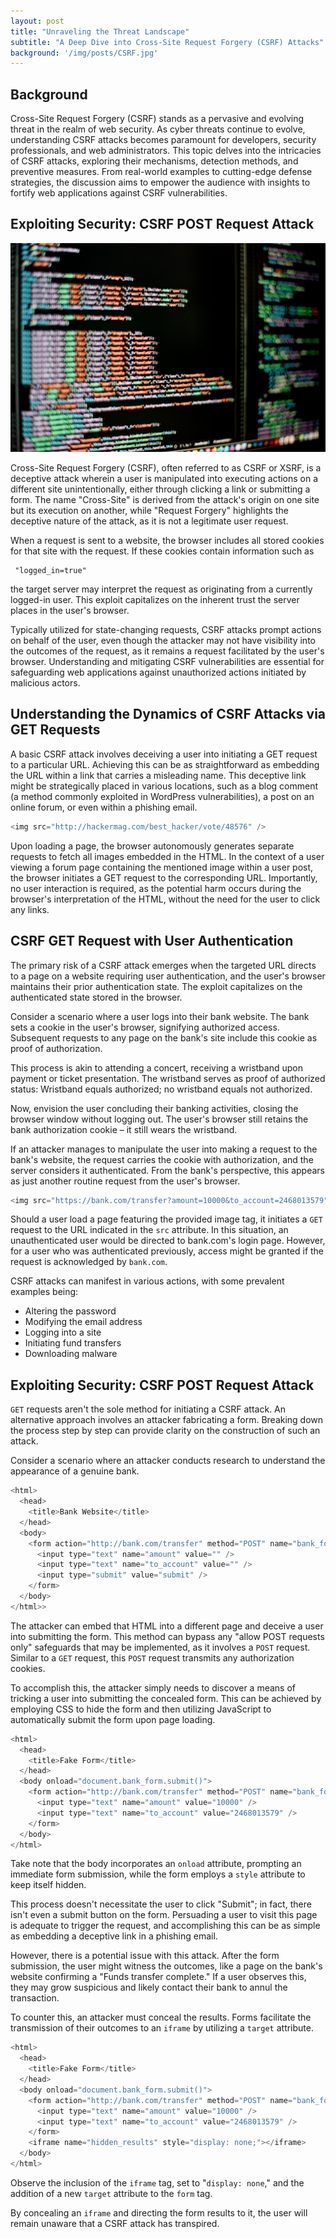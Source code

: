 ```yaml
---
layout: post
title: "Unraveling the Threat Landscape"
subtitle: "A Deep Dive into Cross-Site Request Forgery (CSRF) Attacks"
background: '/img/posts/CSRF.jpg'
---
```


## Background

Cross-Site Request Forgery (CSRF) stands as a pervasive and evolving threat in the realm of web security. As cyber threats continue to evolve, understanding CSRF attacks becomes paramount for developers, security professionals, and web administrators. This topic delves into the intricacies of CSRF attacks, exploring their mechanisms, detection methods, and preventive measures. From real-world examples to cutting-edge defense strategies, the discussion aims to empower the audience with insights to fortify web applications against CSRF vulnerabilities.

## Exploiting Security: CSRF POST Request Attack


![IMDb page](/img/posts/Src.jpg)

Cross-Site Request Forgery (CSRF), often referred to as CSRF or XSRF, is a deceptive attack wherein a user is manipulated into executing actions on a different site unintentionally, either through clicking a link or submitting a form. The name "Cross-Site" is derived from the attack's origin on one site but its execution on another, while "Request Forgery" highlights the deceptive nature of the attack, as it is not a legitimate user request.

When a request is sent to a website, the browser includes all stored cookies for that site with the request. If these cookies contain information such as
```
 "logged_in=true"
 ```
  the target server may interpret the request as originating from a currently logged-in user. This exploit capitalizes on the inherent trust the server places in the user's browser.

  Typically utilized for state-changing requests, CSRF attacks prompt actions on behalf of the user, even though the attacker may not have visibility into the outcomes of the request, as it remains a request facilitated by the user's browser. Understanding and mitigating CSRF vulnerabilities are essential for safeguarding web applications against unauthorized actions initiated by malicious actors.

## Understanding the Dynamics of CSRF Attacks via GET Requests

  A basic CSRF attack involves deceiving a user into initiating a GET request to a particular URL. Achieving this can be as straightforward as embedding the URL within a link that carries a misleading name. This deceptive link might be strategically placed in various locations, such as a blog comment (a method commonly exploited in WordPress vulnerabilities), a post on an online forum, or even within a phishing email.

  ```java
  <img src="http://hackermag.com/best_hacker/vote/48576" />
  ```

  Upon loading a page, the browser autonomously generates separate requests to fetch all images embedded in the HTML. In the context of a user viewing a forum page containing the mentioned image within a user post, the browser initiates a GET request to the corresponding URL. Importantly, no user interaction is required, as the potential harm occurs during the browser's interpretation of the HTML, without the need for the user to click any links.

## CSRF GET Request with User Authentication

The primary risk of a CSRF attack emerges when the targeted URL directs to a page on a website requiring user authentication, and the user's browser maintains their prior authentication state. The exploit capitalizes on the authenticated state stored in the browser.

Consider a scenario where a user logs into their bank website. The bank sets a cookie in the user's browser, signifying authorized access. Subsequent requests to any page on the bank's site include this cookie as proof of authorization.

This process is akin to attending a concert, receiving a wristband upon payment or ticket presentation. The wristband serves as proof of authorized status: Wristband equals authorized; no wristband equals not authorized.

Now, envision the user concluding their banking activities, closing the browser window without logging out. The user's browser still retains the bank authorization cookie – it still wears the wristband.

If an attacker manages to manipulate the user into making a request to the bank's website, the request carries the cookie with authorization, and the server considers it authenticated. From the bank's perspective, this appears as just another routine request from the user's browser.

```java
<img src="https://bank.com/transfer?amount=10000&to_account=2468013579" />
```


Should a user load a page featuring the provided image tag, it initiates a ``GET`` request to the URL indicated in the ``src`` attribute. In this situation, an unauthenticated user would be directed to bank.com's login page. However, for a user who was authenticated previously, access might be granted if the request is acknowledged by ``bank.com``.


CSRF attacks can manifest in various actions, with some prevalent examples being:

- Altering the password
- Modifying the email address
- Logging into a site
- Initiating fund transfers
- Downloading malware

## Exploiting Security: CSRF POST Request Attack

``GET`` requests aren't the sole method for initiating a CSRF attack. An alternative approach involves an attacker fabricating a form. Breaking down the process step by step can provide clarity on the construction of such an attack.

Consider a scenario where an attacker conducts research to understand the appearance of a genuine bank.

```java
<html>
  <head>
    <title>Bank Website</title>
  </head>
  <body>
    <form action="http://bank.com/transfer" method="POST" name="bank_form">
      <input type="text" name="amount" value="" />
      <input type="text" name="to_account" value="" />
      <input type="submit" value="submit" />
    </form>
  </body>
</html>>
```
The attacker can embed that HTML into a different page and deceive a user into submitting the form. This method can bypass any "allow POST requests only" safeguards that may be implemented, as it involves a ``POST`` request. Similar to a ``GET`` request, this ``POST`` request transmits any authorization cookies.

To accomplish this, the attacker simply needs to discover a means of tricking a user into submitting the concealed form. This can be achieved by employing CSS to hide the form and then utilizing JavaScript to automatically submit the form upon page loading.
    
```java
<html>
  <head>
    <title>Fake Form</title>
  </head>
  <body onload="document.bank_form.submit()">
    <form action="http://bank.com/transfer" method="POST" name="bank_form" style="display: none;">
      <input type="text" name="amount" value="10000" />
      <input type="text" name="to_account" value="2468013579" />
    </form>
  </body>
</html>
```

Take note that the body incorporates an ``onload`` attribute, prompting an immediate form submission, while the form employs a ``style`` attribute to keep itself hidden.

This process doesn't necessitate the user to click "Submit"; in fact, there isn't even a submit button on the form. Persuading a user to visit this page is adequate to trigger the request, and accomplishing this can be as simple as embedding a deceptive link in a phishing email.

However, there is a potential issue with this attack. After the form submission, the user might witness the outcomes, like a page on the bank's website confirming a "Funds transfer complete." If a user observes this, they may grow suspicious and likely contact their bank to annul the transaction.

To counter this, an attacker must conceal the results. Forms facilitate the transmission of their outcomes to an ``iframe`` by utilizing a ``target`` attribute.

```java
<html>
  <head>
    <title>Fake Form</title>
  </head>
  <body onload="document.bank_form.submit()">
    <form action="http://bank.com/transfer" method="POST" name="bank_form" style="display: none;" target="hidden_results" >
      <input type="text" name="amount" value="10000" />
      <input type="text" name="to_account" value="2468013579" />
    </form>
    <iframe name="hidden_results" style="display: none;"></iframe>
  </body>
</html>
```

Observe the inclusion of the ``iframe`` tag, set to "``display: none``," and the addition of a new ``target`` attribute to the ``form`` tag.

By concealing an ``iframe`` and directing the form results to it, the user will remain unaware that a CSRF attack has transpired.